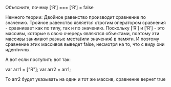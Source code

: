 Объясните, почему [‘R’] === [‘R’] = false

Немного теории: Двойное равенство производит сравнение по значению. Тройное равенство является строгим оператором сравнения - сравнивает как по типу, так и по значению. Поскольку [‘R’] и [‘R’] - это массивы, которые в свою очередь являются объектами, поэтому эти массивы занимают разные места(или значения) в памяти.
И поэтому сравнение этих массивов выведет false, несмотря на то, что с виду они идентичны.

А вот если поступить вот так:

var arr1 = ["R"];
var arr2 = arr1;

То arr2 будет указывать на один и тот же массив, сравнение вернет true
